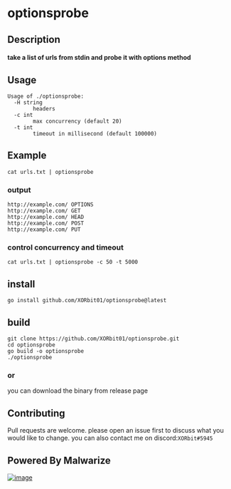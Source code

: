 # optionsprobe

## Description
#### take a list of urls from stdin and probe it with options method


## Usage
```
Usage of ./optionsprobe:
  -H string
        headers
  -c int
        max concurrency (default 20)
  -t int
        timeout in millisecond (default 100000)
```
## Example
```
cat urls.txt | optionsprobe
```
### output
```
http://example.com/ OPTIONS
http://example.com/ GET 
http://example.com/ HEAD
http://example.com/ POST
http://example.com/ PUT
```

### control concurrency and timeout
``` 
cat urls.txt | optionsprobe -c 50 -t 5000
```


## install
```
go install github.com/XORbit01/optionsprobe@latest
```

## build
```
git clone https://github.com/XORbit01/optionsprobe.git
cd optionsprobe
go build -o optionsprobe 
./optionsprobe
```
### or
you can download the binary from release page

## Contributing
Pull requests are welcome. please open an issue first to discuss what you would like to change.
you can also contact me on discord:`XORbit#5945`



## Powered By Malwarize
[![image](https://user-images.githubusercontent.com/130087473/232165094-73347c46-71dc-47c0-820a-1eb36657a8c0.png)](https://discord.gg/g9y7D3xCab)


